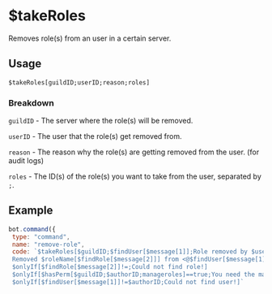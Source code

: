 # $takeRoles
Removes role(s) from an user in a certain server.

## Usage
```$takeRoles[guildID;userID;reason;roles]```

### Breakdown
`guildID` - The server where the role(s) will be removed.

`userID` - The user that the role(s) get removed from.

`reason` - The reason why the role(s) are getting removed from the user. (for audit logs)

`roles` - The ID(s) of the role(s) you want to take from the user, separated by `;`.

## Example
```js
bot.command({
 type: "command",
 name: "remove-role",
 code: `$takeRoles[$guildID;$findUser[$message[1]];Role removed by $username ($authorID).;$findRole[$message[2]]]
 Removed $roleName[$findRole[$message[2]]] from <@$findUser[$message[1]]>.
 $onlyIf[$findRole[$message[2]]!=;Could not find role!]
 $onlyIf[$hasPerm[$guildID;$authorID;manageroles]==true;You need the manage_roles permission to use that!]
 $onlyIf[$findUser[$message[1]]!=$authorID;Could not find user!]`
```
